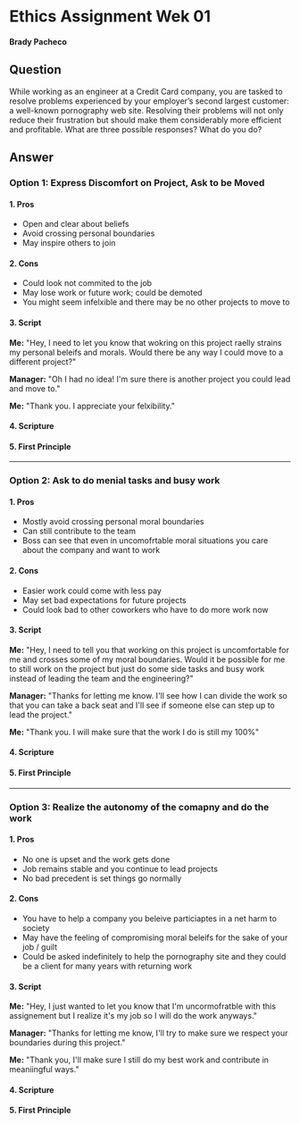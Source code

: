 # Ethics Assignment Wek 01
#### Brady Pacheco

## Question

While working as an engineer at a Credit Card company, you are tasked to resolve problems experienced by your employer’s second largest customer: a well-known pornography web site. Resolving their problems will not only reduce their frustration but should make them considerably more efficient and profitable. What are three possible responses? What do you do?

## Answer

### Option 1: Express Discomfort on Project, Ask to be Moved
#### 1. Pros

* Open and clear about beliefs
* Avoid crossing personal boundaries
* May inspire others to join

#### 2. Cons

* Could look not commited to the job
* May lose work or future work; could be demoted
* You might seem infelxible and there may be no other projects to move to

#### 3. Script

**Me:** "Hey, I need to let you know that wokring on this project raelly strains my personal beleifs and morals. Would there be any way I could move to a different project?"

**Manager:** "Oh I had no idea! I'm sure there is another project you could lead and move to."

**Me:** "Thank you. I appreciate your felxibility."
#### 4. Scripture
#### 5. First Principle

***

### Option 2: Ask to do menial tasks and busy work
#### 1. Pros

* Mostly avoid crossing personal moral boundaries
* Can still contribute to the team
* Boss can see that even in uncomofrtable moral situations you care about the company and want to work

#### 2. Cons

* Easier work could come with less pay
* May set bad expectations for future projects
* Could look bad to other coworkers who have to do more work now

#### 3. Script

**Me:** "Hey, I need to tell you that working on this project is uncomfortable for me and crosses some of my moral boundaries. Would it be possible for me to still work on the project but just do some side tasks and busy work instead of leading the team and the engineering?"

**Manager:** "Thanks for letting me know. I'll see how I can divide the work so that you can take a back seat and I'll see if someone else can step up to lead the project."

**Me:** "Thank you. I will make sure that the work I do is still my 100%"

#### 4. Scripture
#### 5. First Principle

***

### Option 3: Realize the autonomy of the comapny and do the work
#### 1. Pros

* No one is upset and the work gets done
* Job remains stable and you continue to lead projects
* No bad precedent is set things go normally

#### 2. Cons

* You have to help a company you beleive particiaptes in a net harm to society
* May have the feeling of compromising moral beleifs for the sake of your job / guilt
* Could be asked indefinitely to help the pornography site and they could be a client for many years with returning work

#### 3. Script

**Me:** "Hey, I just wanted to let you know that I'm uncormofratble with this assignement but I realize it's my job so I will do the work anyways."

**Manager:** "Thanks for letting me know, I'll try to make sure we respect your boundaries during this project."

**Me:** "Thank you, I'll make sure I still do my best work and contribute in meaniingful ways."

#### 4. Scripture
#### 5. First Principle